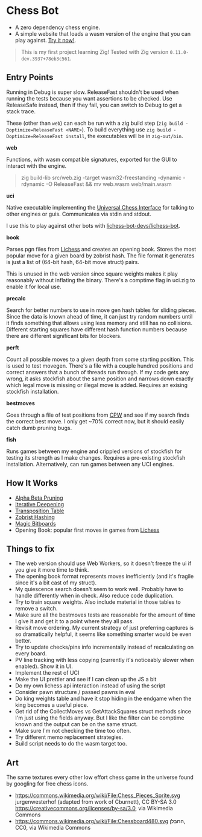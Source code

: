 # Chess Bot

- A zero dependency chess engine.
- A simple website that loads a wasm version of the engine that you can play against. [Try it now!](https://lukegrahamlandry.ca/chess/).

> This is my first project learning Zig! 
> Tested with Zig version `0.11.0-dev.3937+78eb3c561`. 

## Entry Points 

Running in Debug is super slow. ReleaseFast shouldn't be used when running the tests because you want assertions to be checked. Use ReleaseSafe instead, then if they fail, you can switch to Debug to get a stack trace.  

These (other than `web`) can each be run with a zig build step (`zig build -Doptimize=ReleaseFast <NAME>`). To build everything use `zig build -Doptimize=ReleaseFast install`, the executables will be in `zig-out/bin`.

**web**

Functions, with wasm compatible signatures, exported for the GUI to interact with the engine. 

> zig build-lib src/web.zig -target wasm32-freestanding -dynamic -rdynamic -O ReleaseFast && mv web.wasm web/main.wasm

**uci**

Native executable implementing the [Universal Chess Interface](https://gist.github.com/DOBRO/2592c6dad754ba67e6dcaec8c90165bf) for talking to other engines or guis. Communicates via stdin and stdout. 

I use this to play against other bots with [lichess-bot-devs/lichess-bot](https://github.com/lichess-bot-devs/lichess-bot). 

**book**

Parses pgn files from [Lichess](https://database.lichess.org/) and creates an opening book. Stores the most popular move for a given board by zobrist hash. The file format it generates is just a list of (64-bit hash, 64-bit move struct) pairs.

This is unused in the web version since square weights makes it play reasonably without inflating the binary. There's a comptime flag in uci.zig to enable it for local use. 

**precalc**

Search for better numbers to use in move gen hash tables for sliding pieces. Since the data is known ahead of time, it can just try random numbers until it finds something that allows using less memory and still has no collisions. Different starting squares have different hash function numbers because there are different significant bits for blockers. 

**perft**

Count all possible moves to a given depth from some starting position. This is used to test movegen. There's a file with a couple hundred positions and correct answers that a bunch of threads run through. If my code gets any wrong, it asks stockfish about the same position and narrows down exactly which legal move is missing or illegal move is added. Requires an exising stockfish installation. 

**bestmoves**

Goes through a file of test positions from [CPW](https://www.chessprogramming.org/Test-Positions) and see if my search finds the correct best move. I only get ~70% correct now, but it should easily catch dumb pruning bugs. 

**fish**

Runs games between my engine and crippled versions of stockfish for testing its strength as I make changes. Requires a pre-existing stockfish installation. Alternatively, can run games between any UCI engines. 

## How It Works

- [Alpha Beta Pruning](https://en.wikipedia.org/wiki/Alpha%E2%80%93beta_pruning)
- [Iterative Deepening](https://en.wikipedia.org/wiki/Iterative_deepening_depth-first_search)
- [Transposition Table ](https://en.wikipedia.org/wiki/Transposition_table)
- [Zobrist Hashing](https://en.wikipedia.org/wiki/Zobrist_hashing)
- [Magic Bitboards](https://www.chessprogramming.org/Magic_Bitboards)
- Opening Book: popular first moves in games from [Lichess](https://database.lichess.org/)

## Things to fix

- The web version should use Web Workers, so it doesn't freeze the ui if you give it more time to think.
- The opening book format represents moves inefficiently (and it's fragile since it's a bit cast of my struct).
- My quiescence search doesn't seem to work well. Probably have to handle differently when in check. Also reduce code duplication. 
- Try to train square weights. Also include material in those tables to remove a switch. 
- Make sure all the bestmoves tests are reasonable for the amount of time I give it and get it to a point where they all pass. 
- Revisit move ordering. My current strategy of just preferring captures is so dramatically helpful, it seems like something smarter would be even better. 
- Try to update checks/pins info incrementally instead of recalculating on every board. 
- PV line tracking with less copying (currently it's noticeably slower when enabled). Show it in UI. 
- Implement the rest of UCI
- Make the UI prettier and see if I can clean up the JS a bit 
- Do my own lichess api interaction instead of using the script 
- Consider pawn structure / passed pawns in eval
- Do king weights table and have it stop hiding in the endgame when the king becomes a useful piece. 
- Get rid of the CollectMoves vs GetAttackSquares struct methods since I'm just using the fields anyway. But I like the filter can be comptime known and the output can be on the same struct. 
- Make sure I'm not checking the time too often. 
- Try different memo replacement strategies. 
- Build script needs to do the wasm target too. 

## Art

The same textures every other low effort chess game in the universe found by googling for free chess icons. 

- https://commons.wikimedia.org/wiki/File:Chess_Pieces_Sprite.svg jurgenwesterhof (adapted from work of Cburnett), CC BY-SA 3.0 <https://creativecommons.org/licenses/by-sa/3.0>, via Wikimedia Commons
- https://commons.wikimedia.org/wiki/File:Chessboard480.svg החבלן, CC0, via Wikimedia Commons
